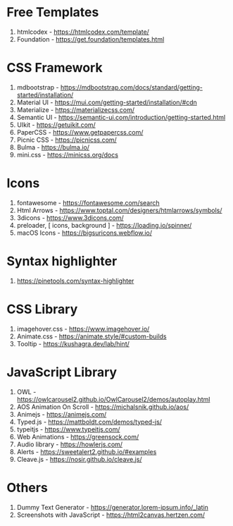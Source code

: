 # Free Templates
1. htmlcodex - https://htmlcodex.com/template/
2. Foundation - https://get.foundation/templates.html

# CSS Framework
1. mdbootstrap - https://mdbootstrap.com/docs/standard/getting-started/installation/
2. Material UI - https://mui.com/getting-started/installation/#cdn
3. Materialize - https://materializecss.com/
4. Semantic UI - https://semantic-ui.com/introduction/getting-started.html
5. UIkit -  https://getuikit.com/
6. PaperCSS - https://www.getpapercss.com/
7. Picnic CSS - https://picnicss.com/
8. Bulma - https://bulma.io/
9. mini.css - https://minicss.org/docs

# Icons
1. fontawesome - https://fontawesome.com/search
2. Html Arrows - https://www.toptal.com/designers/htmlarrows/symbols/
3. 3dicons - https://www.3dicons.com/
4. preloader, [ icons, background ] - https://loading.io/spinner/
5. macOS Icons - https://bigsuricons.webflow.io/

# Syntax highlighter
1. https://pinetools.com/syntax-highlighter

# CSS Library
1. imagehover.css - https://www.imagehover.io/
2. Animate.css - https://animate.style/#custom-builds
3. Tooltip -  https://kushagra.dev/lab/hint/

# JavaScript Library
1. OWL - https://owlcarousel2.github.io/OwlCarousel2/demos/autoplay.html
2. AOS Animation On Scroll - https://michalsnik.github.io/aos/
3. Animejs - https://animejs.com/
4. Typed.js - https://mattboldt.com/demos/typed-js/
5. typeitjs - https://www.typeitjs.com/
6. Web Animations - https://greensock.com/
7. Audio library - https://howlerjs.com/
8. Alerts - https://sweetalert2.github.io/#examples
9. Cleave.js - https://nosir.github.io/cleave.js/

# Others
1. Dummy Text Generator - https://generator.lorem-ipsum.info/_latin
2. Screenshots with JavaScript - https://html2canvas.hertzen.com/
